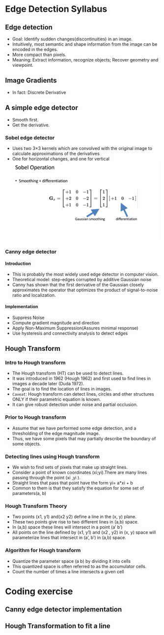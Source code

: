 # Edge Detection Syllabus
## Edge detection
- Goal: Identify sudden changes(discontinuities) in an image.
- Intuitively, most semantic and shape information from the image can be encoded in the edges.
- More compact than pixels.
- Meaning: Extract information, recognize objects; Recover geometry and viewpoint.


## Image Gradients
- In fact: Discrete Derivative

## A simple edge detector
- Smooth first.
- Get the derivative.
### Sobel edge detector
- Uses two 3×3 kernels which are convolved with the original image to calculate approximations of the derivatives
- One for horizontal changes, and one for vertical
![sobel](https://github.com/yinyuecheng1/Computer_Vision_Foundation/raw/master/Edge_detection/snapshot/sobel.png)
### Canny edge detector
#### Introduction
- This is probably the most widely used edge detector in computer vision.
- Theoretical model: step-edges corrupted by additive Gaussian noise
- Canny has shown that the first derivative of the Gaussian closely approximates the operator that optimizes the product of signal-to-noise ratio and localization.
#### Implementation
- Suppress Noise
- Compute gradient magnitude and direction
- Apply Non-Maximum Suppression(Assures minimal response)
- Use hysteresis and connectivity analysis to detect edges
## Hough Transform
### Intro to Hough transform
- The Hough transform (HT) can be used to detect lines.
- It was introduced in 1962 (Hough 1962) and first used to find lines in images a decade later (Duda 1972).
- The goal is to find the location of lines in images.
- `Caveat`: Hough transform can detect lines, circles and other structures ONLY if their parametric equation is known.
- It can give robust detection under noise and partial occlusion.
### Prior to Hough transform
- Assume that we have performed some edge detection, and a thresholding of the edge magnitude image.
- Thus, we have some pixels that may partially describe the boundary of some objects.



### Detecting lines using Hough transform
- We wish to find sets of pixels that make up straight lines.
- Consider a point of known coordinates (xi;yi).There are many lines passing through the point (xi ,yi ).
- Straight lines that pass that point have the form yi= a*xi + b
- Common to them is that they satisfy the equation for some set of parameters(a, b)

### Hough Transform Theory
- Two points (x1, y1) and(x2 y2) define a line in the (x, y) plane.
- These two points give rise to two different lines in (a,b) space.
- In (a,b) space these lines will intersect in a point (a’ b’)
- All points on the line defined by (x1, y1) and (x2 , y2) in (x, y) space will parameterize lines that intersect in (a’, b’) in (a,b) space.

### Algorithm for Hough transform
- Quantize the parameter space (a b) by dividing it into cells
- This quantized space is often referred to as the accumulator cells.
- Count the number of times a line intersects a given cell



# Coding exercise
## Canny edge detector implementation
## Hough Transformation to fit a line
